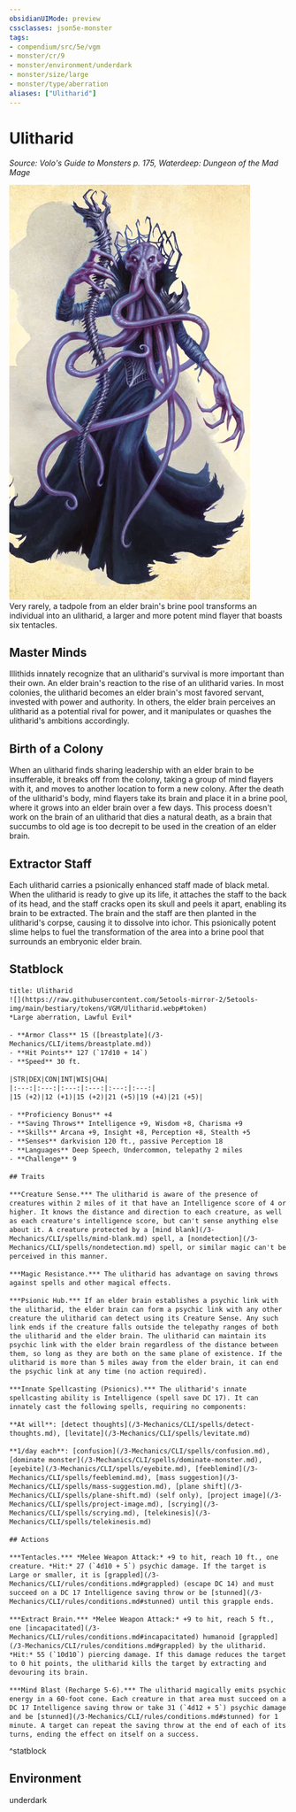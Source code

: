 ```yaml
---
obsidianUIMode: preview
cssclasses: json5e-monster
tags:
- compendium/src/5e/vgm
- monster/cr/9
- monster/environment/underdark
- monster/size/large
- monster/type/aberration
aliases: ["Ulitharid"]
---
```

# Ulitharid
*Source: Volo's Guide to Monsters p. 175, Waterdeep: Dungeon of the Mad Mage*  

![](https://raw.githubusercontent.com/5etools-mirror-2/5etools-img/main/bestiary/VGM/Ulitharid.webp#right)  
Very rarely, a tadpole from an elder brain's brine pool transforms an individual into an ulitharid, a larger and more potent mind flayer that boasts six tentacles.

## Master Minds

Illithids innately recognize that an ulitharid's survival is more important than their own. An elder brain's reaction to the rise of an ulitharid varies. In most colonies, the ulitharid becomes an elder brain's most favored servant, invested with power and authority. In others, the elder brain perceives an ulitharid as a potential rival for power, and it manipulates or quashes the ulitharid's ambitions accordingly.

## Birth of a Colony

When an ulitharid finds sharing leadership with an elder brain to be insufferable, it breaks off from the colony, taking a group of mind flayers with it, and moves to another location to form a new colony. After the death of the ulitharid's body, mind flayers take its brain and place it in a brine pool, where it grows into an elder brain over a few days. This process doesn't work on the brain of an ulitharid that dies a natural death, as a brain that succumbs to old age is too decrepit to be used in the creation of an elder brain.

## Extractor Staff

Each ulitharid carries a psionically enhanced staff made of black metal. When the ulitharid is ready to give up its life, it attaches the staff to the back of its head, and the staff cracks open its skull and peels it apart, enabling its brain to be extracted. The brain and the staff are then planted in the ulitharid's corpse, causing it to dissolve into ichor. This psionically potent slime helps to fuel the transformation of the area into a brine pool that surrounds an embryonic elder brain.


## Statblock

```ad-statblock
title: Ulitharid
![](https://raw.githubusercontent.com/5etools-mirror-2/5etools-img/main/bestiary/tokens/VGM/Ulitharid.webp#token)
*Large aberration, Lawful Evil*

- **Armor Class** 15 ([breastplate](/3-Mechanics/CLI/items/breastplate.md))
- **Hit Points** 127 (`17d10 + 14`) 
- **Speed** 30 ft.

|STR|DEX|CON|INT|WIS|CHA|
|:---:|:---:|:---:|:---:|:---:|:---:|
|15 (+2)|12 (+1)|15 (+2)|21 (+5)|19 (+4)|21 (+5)|

- **Proficiency Bonus** +4
- **Saving Throws** Intelligence +9, Wisdom +8, Charisma +9
- **Skills** Arcana +9, Insight +8, Perception +8, Stealth +5
- **Senses** darkvision 120 ft., passive Perception 18
- **Languages** Deep Speech, Undercommon, telepathy 2 miles
- **Challenge** 9

## Traits

***Creature Sense.*** The ulitharid is aware of the presence of creatures within 2 miles of it that have an Intelligence score of 4 or higher. It knows the distance and direction to each creature, as well as each creature's intelligence score, but can't sense anything else about it. A creature protected by a [mind blank](/3-Mechanics/CLI/spells/mind-blank.md) spell, a [nondetection](/3-Mechanics/CLI/spells/nondetection.md) spell, or similar magic can't be perceived in this manner.

***Magic Resistance.*** The ulitharid has advantage on saving throws against spells and other magical effects.

***Psionic Hub.*** If an elder brain establishes a psychic link with the ulitharid, the elder brain can form a psychic link with any other creature the ulitharid can detect using its Creature Sense. Any such link ends if the creature falls outside the telepathy ranges of both the ulitharid and the elder brain. The ulitharid can maintain its psychic link with the elder brain regardless of the distance between them, so long as they are both on the same plane of existence. If the ulitharid is more than 5 miles away from the elder brain, it can end the psychic link at any time (no action required).

***Innate Spellcasting (Psionics).*** The ulitharid's innate spellcasting ability is Intelligence (spell save DC 17). It can innately cast the following spells, requiring no components:

**At will**: [detect thoughts](/3-Mechanics/CLI/spells/detect-thoughts.md), [levitate](/3-Mechanics/CLI/spells/levitate.md)

**1/day each**: [confusion](/3-Mechanics/CLI/spells/confusion.md), [dominate monster](/3-Mechanics/CLI/spells/dominate-monster.md), [eyebite](/3-Mechanics/CLI/spells/eyebite.md), [feeblemind](/3-Mechanics/CLI/spells/feeblemind.md), [mass suggestion](/3-Mechanics/CLI/spells/mass-suggestion.md), [plane shift](/3-Mechanics/CLI/spells/plane-shift.md) (self only), [project image](/3-Mechanics/CLI/spells/project-image.md), [scrying](/3-Mechanics/CLI/spells/scrying.md), [telekinesis](/3-Mechanics/CLI/spells/telekinesis.md)

## Actions

***Tentacles.*** *Melee Weapon Attack:* +9 to hit, reach 10 ft., one creature. *Hit:* 27 (`4d10 + 5`) psychic damage. If the target is Large or smaller, it is [grappled](/3-Mechanics/CLI/rules/conditions.md#grappled) (escape DC 14) and must succeed on a DC 17 Intelligence saving throw or be [stunned](/3-Mechanics/CLI/rules/conditions.md#stunned) until this grapple ends.

***Extract Brain.*** *Melee Weapon Attack:* +9 to hit, reach 5 ft., one [incapacitated](/3-Mechanics/CLI/rules/conditions.md#incapacitated) humanoid [grappled](/3-Mechanics/CLI/rules/conditions.md#grappled) by the ulitharid. *Hit:* 55 (`10d10`) piercing damage. If this damage reduces the target to 0 hit points, the ulitharid kills the target by extracting and devouring its brain.

***Mind Blast (Recharge 5-6).*** The ulitharid magically emits psychic energy in a 60-foot cone. Each creature in that area must succeed on a DC 17 Intelligence saving throw or take 31 (`4d12 + 5`) psychic damage and be [stunned](/3-Mechanics/CLI/rules/conditions.md#stunned) for 1 minute. A target can repeat the saving throw at the end of each of its turns, ending the effect on itself on a success.
```
^statblock

## Environment

underdark